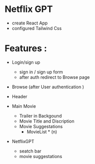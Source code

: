 # Netflix GPT

- create React App
- configured Tailwind Css

# Features :

- Login/sign up
  - sign in / sign up form
  - after auth redirect to Browse page
- Browse (after User authentication )
- Header
- Main Movie

  - Trailer in Backgound
  - Movie Title and Discription
  - Movie Suggestations
    - MovieList \* (n)

- NetflixGPT
  - seatch bar
  - movie suggestations
